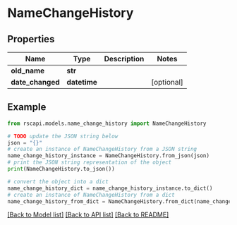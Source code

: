 # NameChangeHistory


## Properties

Name | Type | Description | Notes
------------ | ------------- | ------------- | -------------
**old_name** | **str** |  | 
**date_changed** | **datetime** |  | [optional] 

## Example

```python
from rscapi.models.name_change_history import NameChangeHistory

# TODO update the JSON string below
json = "{}"
# create an instance of NameChangeHistory from a JSON string
name_change_history_instance = NameChangeHistory.from_json(json)
# print the JSON string representation of the object
print(NameChangeHistory.to_json())

# convert the object into a dict
name_change_history_dict = name_change_history_instance.to_dict()
# create an instance of NameChangeHistory from a dict
name_change_history_from_dict = NameChangeHistory.from_dict(name_change_history_dict)
```
[[Back to Model list]](../README.md#documentation-for-models) [[Back to API list]](../README.md#documentation-for-api-endpoints) [[Back to README]](../README.md)


